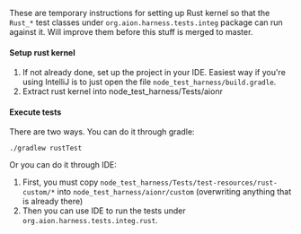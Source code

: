 These are temporary instructions for setting up Rust kernel so that the `Rust_*` test classes under `org.aion.harness.tests.integ` package can run against it.  Will improve them before this stuff is merged to master.

#### Setup rust kernel

1. If not already done, set up the project in your IDE.  Easiest way if you're using IntelliJ is to just open the file `node_test_harness/build.gradle`.
1. Extract rust kernel into node_test_harness/Tests/aionr

#### Execute tests

There are two ways.  You can do it through gradle:

`./gradlew rustTest`

Or you can do it through IDE:  

1. First, you must copy `node_test_harness/Tests/test-resources/rust-custom/*` into `node_test_harness/aionr/custom` (overwriting anything that is already there)
1. Then you can use IDE to run the tests under `org.aion.harness.tests.integ.rust`.
